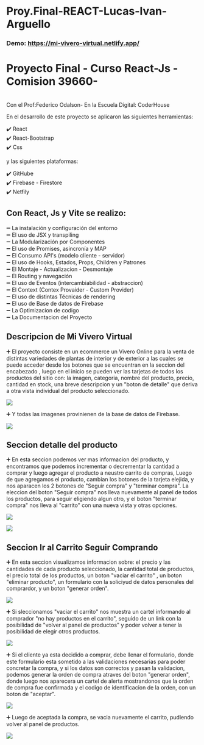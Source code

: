 # Proy.Final-REACT-Lucas-Ivan-Arguello

### Demo: https://mi-vivero-virtual.netlify.app/


<h1>Proyecto Final - Curso React-Js - Comision 39660- </h1>
<br>
Con el Prof:Federico Odalson- En la Escuela Digital: CoderHouse
<br>

En el desarrollo de este proyecto se aplicaron las siguientes herramientas:

✔️ React <br>
✔️ React-Bootstrap <br>
✔️ Css <br>

y las siguientes plataformas:

✔️ GitHube <br>
✔️ Firebase - Firestore <br>
✔️ Netfily <br>

<h2> Con React, Js y Vite se realizo: </h2>

➖ La instalación y configuración del entorno <br>
➖ El uso de JSX y transpiling <br>
➖ La Modularización por Componentes <br>
➖ El uso de Promises, asincronía y MAP <br>
➖ El Consumo API's (modelo cliente - servidor) <br>
➖ El uso de Hooks, Estados, Props, Children y Patrones <br>
➖ El Montaje - Actualizacion - Desmontaje <br>
➖ El Routing y navegación <br>
➖ El uso de Eventos (intercambiabilidad - abstraccion) <br>
➖ El Context (Contex Provaider - Custom Provider) <br>
➖ El uso de distintas Técnicas de rendering <br>
➖ El uso de Base de datos de Firebase <br>
➖ La Optimizacion de codigo <br>
➖ La Documentacion del Proyecto <br>

<h2> Descripcion de Mi Vivero Virtual</h2>

➕ El proyecto consiste en un ecommerce un Vivero Online para la venta de distintas variedades de plantas de interior y de 
exterior a las cuales se puede acceder desde los botones que se encuentran en la seccion del encabezado , luego en el inicio se pueden ver las tarjetas de todos los productos del sitio con: la imagen, categoria, nombre del producto, precio, cantidad en stock, una breve descripcion y un "boton de detalle" que deriva a otra vista individual del producto seleccionado.

<img src='/public/img-readme/1-Portada-Mi-Vivero-Virtual.jpg'><br>

➕ Y todas las imagenes provinienen de la base de datos de Firebase.

<img src='/public/img-readme/Firebase-Mi-Vivero-Virtual.jpg'><br>

<h2>Seccion detalle del producto </h2>
➕ En esta seccion podemos ver mas informacion del producto, y encontramos que podemos incrementar o decrementar la 
   cantidad a comprar y luego agregar el producto a neustro carrito de compras, Luego de que agregamos el producto, cambian los botones de la tarjeta elejida, y nos aparacen los 2 botones de "Seguir compra" y "terminar compra".
   La eleccion del boton "Seguir compra" nos lleva nuevamente al panel de todos los productos, para seguir eligiendo algun otro, y el boton "terminar compra" nos lleva al "carrito" con una nueva vista y otras opciones.

<img src='/public/img-readme/2-Secc-detalle-Mi-Vivero-Virtual.jpeg'><br>

<img src='/public/img-readme/3-Secc-detalle-Mi-Vivero-Virtual.jpeg'><br>

<h2>Seccion Ir al Carrito Seguir Comprando </h2>

➕ En esta seccion visualizamos informacion sobre: el precio y las cantidades de cada producto seleccionado, la cantidad total de productos, el precio total de los productos, un boton "vaciar el carrito" , un boton "eliminar producto", un formulario con la soliciyud de datos personales del comprardor, y un boton "generar orden".

<img src='/public/img-readme/4-Secc-Carrito-Mi-Vivero-Virtual.jpeg'><br>

➕ Si sleccionamos "vaciar el carrito" nos muestra un cartel informando al comprador "no hay productos en el carrito", seguido de un link con la posibilidad de "volver al panel de productos" y poder volver a tener la posibilidad de elegir otros productos.

<img src='/public/img-readme/5-Secc-Carrito-Mi-Vivero-Virtual.jpeg'><br>

➕ Si el cliente ya esta decidido a comprar, debe llenar el formulario, donde este formulario esta sometido a las validaciones necesarias para poder concretar la compra, y si los datos son correctos y pasan la validacion, podemos generar la orden de compra atraves del boton "generar orden", donde luego nos aparecera un cartel de alerta mostrandonos que la orden de compra fue confirmada y el codigo de identificacion de la orden, con un boton de "aceptar". 

<img src='/public/img-readme/6-Secc-Carrito-Mi-Vivero-Virtual.jpeg'><br>

➕ Luego de aceptada la compra, se vacia nuevamente el carrito, pudiendo volver al panel de productos. 

<img src='/public/img-readme/5-Secc-Carrito-Mi-Vivero-Virtual.jpeg'>